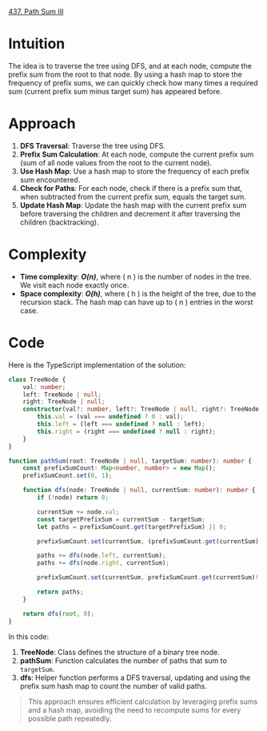 [437. Path Sum III](https://leetcode.com/problems/path-sum-iii/)

# Intuition
The idea is to traverse the tree using DFS, and at each node, compute the prefix sum from the root to that node. By using a hash map to store the frequency of prefix sums, we can quickly check how many times a required sum (current prefix sum minus target sum) has appeared before.

# Approach
1. **DFS Traversal**: Traverse the tree using DFS.
2. **Prefix Sum Calculation**: At each node, compute the current prefix sum (sum of all node values from the root to the current node).
3. **Use Hash Map**: Use a hash map to store the frequency of each prefix sum encountered.
4. **Check for Paths**: For each node, check if there is a prefix sum that, when subtracted from the current prefix sum, equals the target sum.
5. **Update Hash Map**: Update the hash map with the current prefix sum before traversing the children and decrement it after traversing the children (backtracking).

# Complexity
- **Time complexity**: ***O(n)***, where \( n \) is the number of nodes in the tree. We visit each node exactly once.
- **Space complexity**: ***O(h)***, where \( h \) is the height of the tree, due to the recursion stack. The hash map can have up to \( n \) entries in the worst case.

# Code
Here is the TypeScript implementation of the solution:

```typescript
class TreeNode {
    val: number;
    left: TreeNode | null;
    right: TreeNode | null;
    constructor(val?: number, left?: TreeNode | null, right?: TreeNode | null) {
        this.val = (val === undefined ? 0 : val);
        this.left = (left === undefined ? null : left);
        this.right = (right === undefined ? null : right);
    }
}

function pathSum(root: TreeNode | null, targetSum: number): number {
    const prefixSumCount: Map<number, number> = new Map();
    prefixSumCount.set(0, 1);

    function dfs(node: TreeNode | null, currentSum: number): number {
        if (!node) return 0;

        currentSum += node.val;
        const targetPrefixSum = currentSum - targetSum;
        let paths = prefixSumCount.get(targetPrefixSum) || 0;

        prefixSumCount.set(currentSum, (prefixSumCount.get(currentSum) || 0) + 1);

        paths += dfs(node.left, currentSum);
        paths += dfs(node.right, currentSum);

        prefixSumCount.set(currentSum, prefixSumCount.get(currentSum)! - 1);

        return paths;
    }

    return dfs(root, 0);
}
```

In this code:
1. **TreeNode**: Class defines the structure of a binary tree node.
2. **pathSum**: Function calculates the number of paths that sum to `targetSum`.
3. **dfs**: Helper function performs a DFS traversal, updating and using the prefix sum hash map to count the number of valid paths.

> This approach ensures efficient calculation by leveraging prefix sums and a hash map, avoiding the need to recompute sums for every possible path repeatedly.